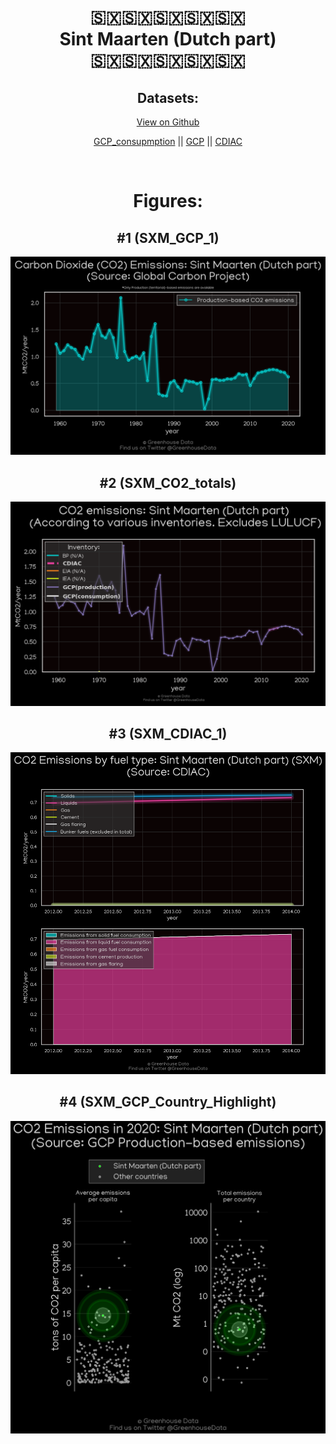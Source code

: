 
<center>
<h1 align="center">
🇸🇽🇸🇽🇸🇽🇸🇽🇸🇽
<br>
Sint Maarten (Dutch part)
<br>
🇸🇽🇸🇽🇸🇽🇸🇽🇸🇽
</h1>
<h2>Datasets:</h2>
<p><a href="https://github.com/dquintani/GreenhouseData/tree/master/country_data/SXM_Sint Maarten (Dutch part)/data">View on Github</a>
<br></p><p><a href="data/SXM_GCP_consupmption.csv">GCP_consupmption</a> || <a href="data/SXM_GCP.csv">GCP</a> || <a href="data/SXM_CDIAC.csv">CDIAC</a></p><p><br></p>
<h1>Figures:</h1><h2>#1 (SXM_GCP_1)</h2>
<p><img alt="" src="figures/SXM_GCP_1.png" /></p><h2>#2 (SXM_CO2_totals)</h2>
<p><img alt="" src="figures/SXM_CO2_totals.png" /></p><h2>#3 (SXM_CDIAC_1)</h2>
<p><img alt="" src="figures/SXM_CDIAC_1.png" /></p><h2>#4 (SXM_GCP_Country_Highlight)</h2>
<p><img alt="" src="figures/SXM_GCP_Country_Highlight.png" /></p>